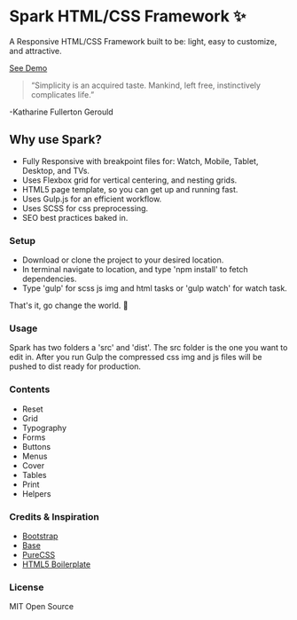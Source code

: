 # Spark HTML/CSS Framework :sparkles:
A Responsive HTML/CSS Framework built to be: light, easy to customize, and attractive.
<!---
CSS file size compressed is 18k.
-->
[See Demo](http://johnmacmenamin.com/projects/spark-framework/)

>“Simplicity is an acquired taste. Mankind, left free, instinctively complicates life.”

 -Katharine Fullerton Gerould

## Why use Spark?

* Fully Responsive with breakpoint files for: Watch, Mobile, Tablet, Desktop, and TVs.
* Uses Flexbox grid for vertical centering, and nesting grids.
* HTML5 page template, so you can get up and running fast.
* Uses Gulp.js for an efficient workflow.
* Uses SCSS for css preprocessing.
* SEO best practices baked in.

### Setup

* Download or clone the project to your desired location.
* In terminal navigate to location, and type 'npm install' to fetch dependencies.
* Type 'gulp' for scss js img and html tasks or 'gulp watch' for watch task.

That's it, go change the world. :rocket:

### Usage

Spark has two folders a 'src' and 'dist'. The src folder is the one you want to edit in. After you run Gulp the compressed css img and js files will be pushed to dist ready for production.

### Contents

* Reset
* Grid
* Typography
* Forms
* Buttons
* Menus
* Cover
* Tables
* Print
* Helpers

### Credits & Inspiration

* [Bootstrap](http://getbootstrap.com/)
* [Base](http://getbase.org/)
* [PureCSS](http://purecss.io/)
* [HTML5 Boilerplate](https://html5boilerplate.com/)

### License

MIT Open Source
